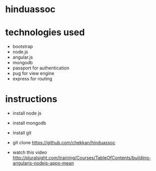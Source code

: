 # hinduassoc

# technologies used

- bootstrap
- node.js
- angular.js
- mongodb
- passport for authentication
- pug for view engine
- express for routing

# instructions

- install node js
- install mongodb
- install git
- git clone https://github.com/chekkan/hinduassoc

- watch this video
  http://pluralsight.com/training/Courses/TableOfContents/building-angularjs-nodejs-apps-mean
